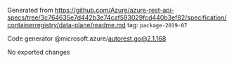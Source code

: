 Generated from https://github.com/Azure/azure-rest-api-specs/tree/3c764635e7d442b3e74caf593029fcd440b3ef82/specification/containerregistry/data-plane/readme.md tag: `package-2019-07`

Code generator @microsoft.azure/autorest.go@2.1.168

No exported changes
